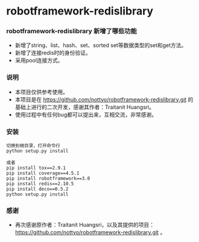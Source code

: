 # robotframework-redislibrary
### robotframework-redislibrary 新增了哪些功能
* 新增了string、list、hash、set、sorted set等数据类型的set和get方法。
* 新增了连接redis时的身份验证。
* 采用pool连接方式。
### 说明
* 本项目仅供参考使用。
* 本项目是在 https://github.com/nottyo/robotframework-redislibrary.git 的基础上进行的二次开发，感谢其作者：Traitanit Huangsri。
* 使用过程中有任何bug都可以提出来，互相交流，非常感谢。
### 安装
    切换到根目录，打开命令行
    python setup.py install
    
    或者
    pip install tox==2.9.1
    pip install coverage==4.5.1
    pip install robotframework==3.0
    pip install redis==2.10.5
    pip install deco==0.5.2
    python setup.py install

### 感谢
* 再次感谢原作者：Traitanit Huangsri，以及其提供的项目：https://github.com/nottyo/robotframework-redislibrary.git 。